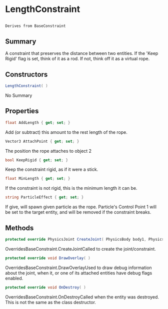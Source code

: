 # LengthConstraint

## 
```c#
Derives from BaseConstraint
```

## Summary

A constraint that preserves the distance between two entities. If the 'Keep Rigid' flag is set, think of it as a rod. If not, think off it as a virtual rope.
## Constructors

```c#
LengthConstraint( ) 
```
No Summary
## Properties

```c#
float AddLength { get; set; } 
```
Add (or subtract) this amount to the rest length of the rope.
```c#
Vector3 AttachPoint { get; set; } 
```
The position the rope attaches to object 2
```c#
bool KeepRigid { get; set; } 
```
Keep the constraint rigid, as if it were a stick.
```c#
float MinLength { get; set; } 
```
If the constraint is not rigid, this is the minimum length it can be.
```c#
string ParticleEffect { get; set; } 
```
If give, will spawn given particle as the rope. Particle's Control Point 1 will be set to the target entity, and will be removed if the constraint breaks.
## Methods

```c#
protected override PhysicsJoint CreateJoint( PhysicsBody body1, PhysicsBody body2) 
```
OverridesBaseConstraint.CreateJointCalled to create the joint/constraint.
```c#
protected override void DrawOverlay( ) 
```
OverridesBaseConstraint.DrawOverlayUsed to draw debug information about the joint, when it, or one of its attached entities have debug flags enabled.
```c#
protected override void OnDestroy( ) 
```
OverridesBaseConstraint.OnDestroyCalled when the entity was destroyed. This is not the same as the class destructor.
